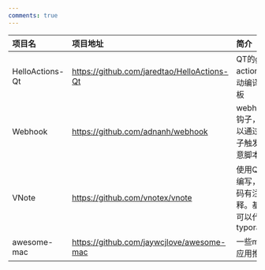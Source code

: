 ```yaml
---
comments: true
---
```


| 项目名 | 项目地址 | 简介 |
| :--- | :--- | :--- |
| HelloActions-Qt | https://github.com/jaredtao/HelloActions-Qt | QT的git action自动编译模板 |
| Webhook | https://github.com/adnanh/webhook | webhook钩子，可以通过钩子触发任意脚本 |
| VNote | https://github.com/vnotex/vnote | 使用QT编写，代码有注释。基本可以代替typora |
| awesome-mac | https://github.com/jaywcjlove/awesome-mac | 一些mac应用推荐 || chatgpt-mirai-qq-bot | https://github.com/lss233/chatgpt-mirai-qq-bot | qq用的gpt机器人 |
